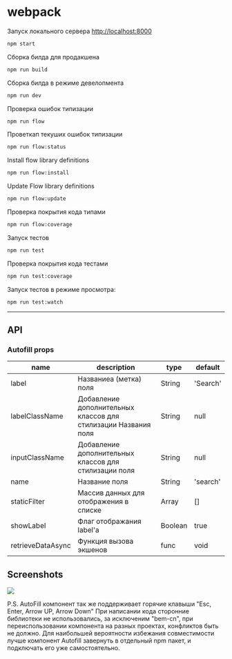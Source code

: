 # webpack

Запуск локального сервера [http://localhost:8000](http://localhost:8000)
```sh
npm start
```

Сборка билда для продакшена
```sh
npm run build
```
Сборка билда в режиме девелопмента
```sh
npm run dev
```
Проверка ошибок типизации
```sh
npm run flow
```
Проветкап текуших ошибок типизации
```sh
npm run flow:status
```
Install flow library definitions 
```sh
npm run flow:install
```
Update Flow library definitions 
```sh
npm run flow:update
```
Проверка покрытия кода типами
```sh
npm run flow:coverage
```
Запуск тестов
```sh
npm run test
```
Проверка покрытия кода тестами
```sh
npm run test:coverage 
```
Запуск тестов в режиме просмотра:
```sh
npm run test:watch 
```

------------------------------------

## API

### Autofill props

| name     | description    | type     | default      |
|----------|----------------|----------|--------------|
|label | Названиеa (метка) поля  | String | 'Search' |
|labelClassName | Добавление дополнительных классов для стилизации Названия поля | String | null |
|inputClassName | Добавление дополнительных классов для стилизации поля | String | null |
|name | Название поля | String | 'search' |
|staticFilter | Массив данных для отображения в списке | Array | [] |
|showLabel | Флаг отображания label'a | Boolean | true |
|retrieveDataAsync | Функция вызова экшенов | func | void |

## Screenshots

<img src="https://download.hdd.tomsk.ru/preview/qkrfzydc.jpg" />

P.S. AutoFill компонент так же поддерживает горячие клавыши "Esc, Enter, Arrow UP, Arrow Down"
При написании кода сторонние библиотеки не использовались, за исключеним  "bem-cn", при переиспользовании компонента на разных проектах, конфликтов быть не должно.
Для наибольшей вероятности избежания совместимости лучше компонент Autofill завернуть в отдельный npm пакет, и подключать его уже самостоятельно.
